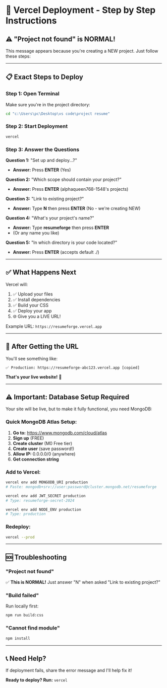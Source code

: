 # 🚀 Vercel Deployment - Step by Step Instructions

## ⚠️ "Project not found" is NORMAL!

This message appears because you're creating a NEW project. Just follow these steps:

---

## 📋 Exact Steps to Deploy

### Step 1: Open Terminal
Make sure you're in the project directory:
```bash
cd "c:\Users\pc\Desktop\vs code\project resume"
```

### Step 2: Start Deployment
```bash
vercel
```

### Step 3: Answer the Questions

**Question 1:** "Set up and deploy...?"
- **Answer:** Press **ENTER** (Yes)

**Question 2:** "Which scope should contain your project?"
- **Answer:** Press **ENTER** (alphaqueen768-1548's projects)

**Question 3:** "Link to existing project?"
- **Answer:** Type **N** then press **ENTER** (No - we're creating NEW)

**Question 4:** "What's your project's name?"
- **Answer:** Type **resumeforge** then press **ENTER**
- (Or any name you like)

**Question 5:** "In which directory is your code located?"
- **Answer:** Press **ENTER** (accepts default ./)

---

## ✅ What Happens Next

Vercel will:
1. ✅ Upload your files
2. ✅ Install dependencies
3. ✅ Build your CSS
4. ✅ Deploy your app
5. 🌐 Give you a LIVE URL!

Example URL: `https://resumeforge.vercel.app`

---

## 🎯 After Getting the URL

You'll see something like:
```
✅ Production: https://resumeforge-abc123.vercel.app [copied]
```

**That's your live website!** 🎉

---

## ⚠️ Important: Database Setup Required

Your site will be live, but to make it fully functional, you need MongoDB:

### Quick MongoDB Atlas Setup:

1. **Go to:** https://www.mongodb.com/cloud/atlas
2. **Sign up** (FREE)
3. **Create cluster** (M0 Free tier)
4. **Create user** (save password!)
5. **Allow IP:** 0.0.0.0/0 (anywhere)
6. **Get connection string**

### Add to Vercel:
```bash
vercel env add MONGODB_URI production
# Paste: mongodb+srv://user:password@cluster.mongodb.net/resumeforge

vercel env add JWT_SECRET production
# Type: resumeforge-secret-2024

vercel env add NODE_ENV production
# Type: production
```

### Redeploy:
```bash
vercel --prod
```

---

## 🆘 Troubleshooting

### "Project not found"
✅ **This is NORMAL!** Just answer "N" when asked "Link to existing project?"

### "Build failed"
Run locally first:
```bash
npm run build:css
```

### "Cannot find module"
```bash
npm install
```

---

## 📞 Need Help?

If deployment fails, share the error message and I'll help fix it!

**Ready to deploy? Run:** `vercel`
